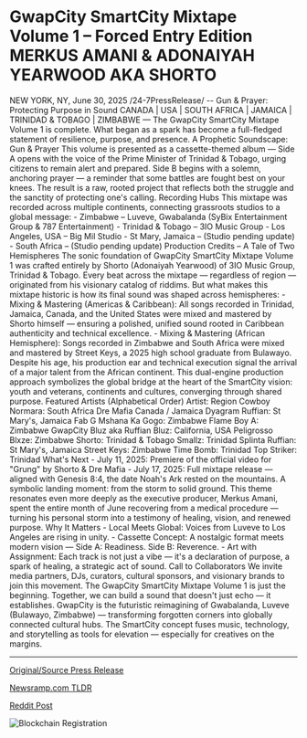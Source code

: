 # GwapCity SmartCity Mixtape Volume 1 – Forced Entry Edition MERKUS AMANI &amp; ADONAIYAH YEARWOOD AKA SHORTO

NEW YORK, NY, June 30, 2025 /24-7PressRelease/ -- Gun & Prayer: Protecting Purpose in Sound  CANADA | USA | SOUTH AFRICA | JAMAICA | TRINIDAD & TOBAGO | ZIMBABWE — The GwapCity SmartCity Mixtape Volume 1 is complete. What began as a spark has become a full-fledged statement of resilience, purpose, and presence.  A Prophetic Soundscape: Gun & Prayer This volume is presented as a cassette-themed album — Side A opens with the voice of the Prime Minister of Trinidad & Tobago, urging citizens to remain alert and prepared. Side B begins with a solemn, anchoring prayer — a reminder that some battles are fought best on your knees.  The result is a raw, rooted project that reflects both the struggle and the sanctity of protecting one's calling.  Recording Hubs This mixtape was recorded across multiple continents, connecting grassroots studios to a global message: - Zimbabwe – Luveve, Gwabalanda (SyBix Entertainment Group & 787 Entertainment) - Trinidad & Tobago – 3IO Music Group - Los Angeles, USA – Big Mil Studio - St Mary, Jamaica – (Studio pending update) - South Africa – (Studio pending update)  Production Credits – A Tale of Two Hemispheres The sonic foundation of GwapCity SmartCity Mixtape Volume 1 was crafted entirely by Shorto (Adonaiyah Yearwood) of 3IO Music Group, Trinidad & Tobago. Every beat across the mixtape — regardless of region — originated from his visionary catalog of riddims.  But what makes this mixtape historic is how its final sound was shaped across hemispheres: - Mixing & Mastering (Americas & Caribbean): All songs recorded in Trinidad, Jamaica, Canada, and the United States were mixed and mastered by Shorto himself — ensuring a polished, unified sound rooted in Caribbean authenticity and technical excellence. - Mixing & Mastering (African Hemisphere): Songs recorded in Zimbabwe and South Africa were mixed and mastered by Street Keys, a 2025 high school graduate from Bulawayo. Despite his age, his production ear and technical execution signal the arrival of a major talent from the African continent.  This dual-engine production approach symbolizes the global bridge at the heart of the SmartCity vision: youth and veterans, continents and cultures, converging through shared purpose.  Featured Artists (Alphabetical Order) Artist: Region Cowboy Normara: South Africa Dre Mafia Canada / Jamaica Dyagram Ruffian: St Mary's, Jamaica Fab G Mshana Ka Gogo: Zimbabwe Flame Boy A: Zimbabwe GwapCity Bluz aka Ruffian Bluz: California, USA Peligrosso Blxze: Zimbabwe Shorto: Trinidad & Tobago Smallz: Trinidad Splinta Ruffian: St Mary's, Jamaica Street Keys: Zimbabwe Time Bomb: Trinidad Top Striker: Trinidad  What's Next - July 11, 2025: Premiere of the official video for "Grung" by Shorto & Dre Mafia - July 17, 2025: Full mixtape release — aligned with Genesis 8:4, the date Noah's Ark rested on the mountains. A symbolic landing moment: from the storm to solid ground. This theme resonates even more deeply as the executive producer, Merkus Amani, spent the entire month of June recovering from a medical procedure — turning his personal storm into a testimony of healing, vision, and renewed purpose.  Why It Matters - Local Meets Global: Voices from Luveve to Los Angeles are rising in unity. - Cassette Concept: A nostalgic format meets modern vision — Side A: Readiness. Side B: Reverence. - Art with Assignment: Each track is not just a vibe — it's a declaration of purpose, a spark of healing, a strategic act of sound.  Call to Collaborators We invite media partners, DJs, curators, cultural sponsors, and visionary brands to join this movement.  The GwapCity SmartCity Mixtape Volume 1 is just the beginning.  Together, we can build a sound that doesn't just echo — it establishes.  GwapCity is the futuristic reimagining of Gwabalanda, Luveve (Bulawayo, Zimbabwe) — transforming forgotten corners into globally connected cultural hubs. The SmartCity concept fuses music, technology, and storytelling as tools for elevation — especially for creatives on the margins. 

---

[Original/Source Press Release](https://www.24-7pressrelease.com/press-release/524402/gwapcity-smartcity-mixtape-volume-1-forced-entry-edition-merkus-amani-adonaiyah-yearwood-aka-shorto)
                    

[Newsramp.com TLDR](https://newsramp.com/curated-news/gwapcity-smartcity-mixtape-unites-continents-with-gun-prayer/3981ff2e131e1ebdbffc5cd88bc8f3a3) 

 



[Reddit Post](https://www.reddit.com/r/TravelAndLeisureNews/comments/1lo18z4/gwapcity_smartcity_mixtape_unites_continents_with/) 



![Blockchain Registration](https://cdn.newsramp.app/24-7PressRelease/qrcode/256/30/tileLy8A.webp)